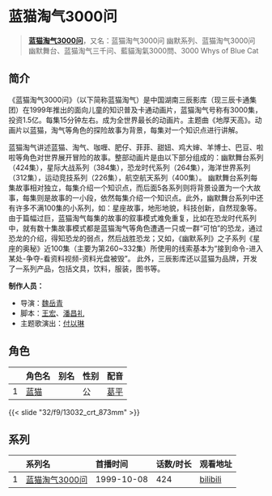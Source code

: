 # 蓝猫淘气3000问


> <u>**[蓝猫淘气3000问](http://bgm.tv/subject/10220)**</u>，又名：蓝猫淘气3000问 幽默系列、蓝猫淘气3000问 幽默舞台、蓝猫淘气三千问、藍貓淘氣3000問、3000 Whys of Blue Cat

## 简介


《蓝猫淘气3000问》（以下简称蓝猫淘气）是中国湖南三辰影库（现三辰卡通集团）在1999年推出的面向儿童的知识普及卡通动画片，蓝猫淘气号称有3000集，投资1.5亿。每集15分钟左右。成为全世界最长的动画片。主题曲《地厚天高》。动画片以蓝猫，淘气等角色的探险故事为背景，每集对一个知识点进行讲解。

蓝猫淘气讲述蓝猫、淘气、咖喱、肥仔、菲菲、甜妞、鸡大婶、羊博士、巴豆、啦啦等角色对世界展开冒险的故事。整部动画片是由以下部分组成的：幽默舞台系列（424集），星际大战系列（384集），恐龙时代系列（264集），海洋世界系列（312集），运动竞技系列（226集），航空航天系列（400集）。
幽默舞台系列每集故事相对独立，每集介绍一个知识点，而后面5各系列则将背景设置为一个大故事，每集则是故事的一小段，依然每集介绍一个知识点。此外，幽默舞台系列中还有许多不满100集的小系列，如：星座故事，地形地貌，科技创新，自然现象等。
由于篇幅过巨，蓝猫淘气每集的故事的叙事模式难免重复，比如在恐龙时代系列中，就有数十集故事模式都是蓝猫淘气等角色遭遇一只或一群“可怕”的恐龙，通过恐龙的介绍，得知恐龙的弱点，然后战胜恐龙；又如，《幽默系列》之子系列《星座的奥秘》近100集（主要为第260~332集）所使用的线索基本为“接到命令-进入某处-争夺-看资料视频-资料光盘被毁”。
此外，三辰影库还以蓝猫为品牌，开发了一系列产品，包括文具，饮料，服装，图书等。

**制作人员：**
- 导演：[魏岳青](http://bgm.tv/person/60713)
- 脚本：[王宏](http://bgm.tv/person/33281)、[潘昌礼](http://bgm.tv/person/37492)
- 主题歌演出：[付以琳](http://bgm.tv/person/37493)

## 角色

|     |   角色名   |   别名  | 性别 |  配音  |
|:--- |:------  |:----      |:---  |:--   |
| 1 | [蓝猫](http://bgm.tv/character/13032) |  | 公 | [葛平](http://bgm.tv/person/6728) |

{{< slide "32/f9/13032_crt_873mm" >}}

## 系列

|     |   系列名   |   首播时间  | 话数/时长  | 观看地址 |
|:---  |:------    |:----      |:---       |:---  |
| 1 |[蓝猫淘气3000问](https://bgm.tv/subject/10220)| 1999-10-08 | 424 | [bilibili](https://www.bilibili.com/bangumi/play/ss1817) |


